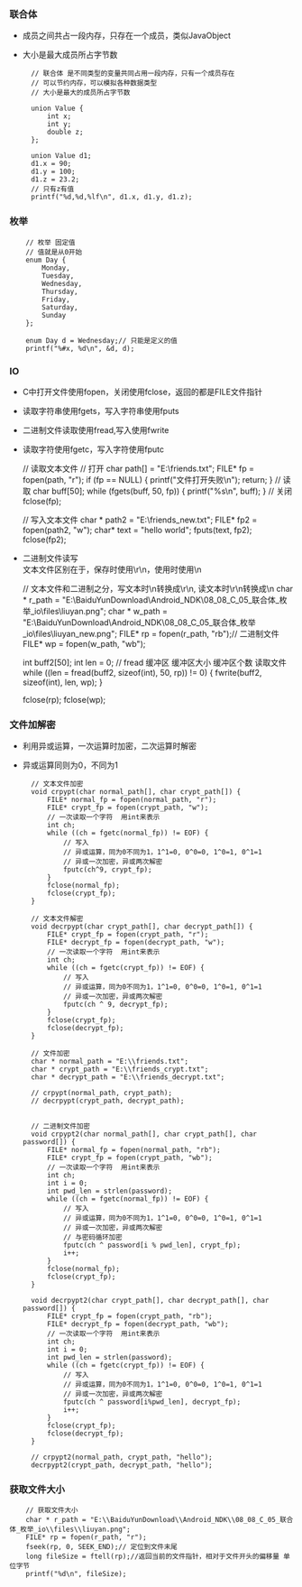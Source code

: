 ### 联合体

- 成员之间共占一段内存，只存在一个成员，类似JavaObject  
- 大小是最大成员所占字节数  

        // 联合体 是不同类型的变量共同占用一段内存，只有一个成员存在
        // 可以节约内存，可以模拟各种数据类型
        // 大小是最大的成员所占字节数

        union Value {
            int x;
            int y;
            double z;
        };

        union Value d1;
        d1.x = 90;
        d1.y = 100;
        d1.z = 23.2;
        // 只有z有值
        printf("%d,%d,%lf\n", d1.x, d1.y, d1.z);

### 枚举 

        // 枚举 固定值
        // 值就是从0开始
        enum Day {
            Monday,
            Tuesday,
            Wednesday,
            Thursday,
            Friday,
            Saturday,
            Sunday
        };        

        enum Day d = Wednesday;// 只能是定义的值
        printf("%#x, %d\n", &d, d);        

### IO

- C中打开文件使用fopen，关闭使用fclose，返回的都是FILE文件指针  
- 读取字符串使用fgets，写入字符串使用fputs  
- 二进制文件读取使用fread,写入使用fwrite  
- 读取字符使用fgetc，写入字符使用fputc  


	// 读取文本文件
	// 打开
	char path[] = "E:\\friends.txt";
	FILE* fp = fopen(path, "r");
	if (fp == NULL) {
		printf("文件打开失败\n");
		return;
	} 
	// 读取
	char buff[50];
	while (fgets(buff, 50, fp)) {
		printf("%s\n", buff);
	}
	// 关闭
	fclose(fp);

    // 写入文本文件
	char * path2 = "E:\\friends_new.txt";
	FILE* fp2 = fopen(path2, "w");
	char* text = "hello world";
	fputs(text, fp2);
	fclose(fp2);

- 二进制文件读写  
  文本文件区别在于，保存时使用\r\n，使用时使用\n

	// 文本文件和二进制之分，写文本时\n转换成\r\n, 读文本时\r\n转换成\n
	char * r_path = "E:\\BaiduYunDownload\\Android_NDK\\08_08_C_05_联合体_枚举_io\\files\\liuyan.png";
	char * w_path = "E:\\BaiduYunDownload\\Android_NDK\\08_08_C_05_联合体_枚举_io\\files\\liuyan_new.png";
	FILE* rp = fopen(r_path, "rb");// 二进制文件
	FILE* wp = fopen(w_path, "wb");

	int buff2[50];
	int len = 0;
	// fread 缓冲区  缓冲区大小  缓冲区个数  读取文件
	while ((len = fread(buff2, sizeof(int), 50, rp)) != 0) {
		fwrite(buff2, sizeof(int), len, wp);
	}

	fclose(rp);
	fclose(wp);    

### 文件加解密  

- 利用异或运算，一次运算时加密，二次运算时解密  
- 异或运算同则为0，不同为1  

        // 文本文件加密
        void crpypt(char normal_path[], char crypt_path[]) {
            FILE* normal_fp = fopen(normal_path, "r");
            FILE* crypt_fp = fopen(crypt_path, "w");
            // 一次读取一个字符  用int来表示
            int ch;
            while ((ch = fgetc(normal_fp)) != EOF) {
                // 写入
                // 异或运算，同为0不同为1，1^1=0, 0^0=0, 1^0=1, 0^1=1
                // 异或一次加密，异或两次解密
                fputc(ch^9, crypt_fp);
            }
            fclose(normal_fp);
            fclose(crypt_fp);
        }

        // 文本文件解密
        void decrpypt(char crypt_path[], char decrypt_path[]) {
            FILE* crypt_fp = fopen(crypt_path, "r");
            FILE* decrypt_fp = fopen(decrypt_path, "w");
            // 一次读取一个字符  用int来表示
            int ch;
            while ((ch = fgetc(crypt_fp)) != EOF) {
                // 写入
                // 异或运算，同为0不同为1，1^1=0, 0^0=0, 1^0=1, 0^1=1
                // 异或一次加密，异或两次解密
                fputc(ch ^ 9, decrypt_fp);
            }
            fclose(crypt_fp);
            fclose(decrypt_fp);
        }   

        // 文件加密
        char * normal_path = "E:\\friends.txt";
        char * crypt_path = "E:\\friends_crypt.txt";
        char * decrypt_path = "E:\\friends_decrypt.txt";

        // crpypt(normal_path, crypt_path);
        // decrpypt(crypt_path, decrypt_path);        


        // 二进制文件加密
        void crpypt2(char normal_path[], char crypt_path[], char password[]) {
            FILE* normal_fp = fopen(normal_path, "rb");
            FILE* crypt_fp = fopen(crypt_path, "wb");
            // 一次读取一个字符  用int来表示
            int ch;
            int i = 0;
            int pwd_len = strlen(password);
            while ((ch = fgetc(normal_fp)) != EOF) {
                // 写入
                // 异或运算，同为0不同为1，1^1=0, 0^0=0, 1^0=1, 0^1=1
                // 异或一次加密，异或两次解密
                // 与密码循环加密
                fputc(ch ^ password[i % pwd_len], crypt_fp);
                i++;
            }
            fclose(normal_fp);
            fclose(crypt_fp);
        }    

        void decrpypt2(char crypt_path[], char decrypt_path[], char password[]) {
            FILE* crypt_fp = fopen(crypt_path, "rb");
            FILE* decrypt_fp = fopen(decrypt_path, "wb");
            // 一次读取一个字符  用int来表示
            int ch;
            int i = 0;
            int pwd_len = strlen(password);
            while ((ch = fgetc(crypt_fp)) != EOF) {
                // 写入
                // 异或运算，同为0不同为1，1^1=0, 0^0=0, 1^0=1, 0^1=1
                // 异或一次加密，异或两次解密
                fputc(ch ^ password[i%pwd_len], decrypt_fp);
                i++;
            }
            fclose(crypt_fp);
            fclose(decrypt_fp);
        }        

        // crpypt2(normal_path, crypt_path, "hello");
        decrpypt2(crypt_path, decrypt_path, "hello");        


### 获取文件大小  

        // 获取文件大小
        char * r_path = "E:\\BaiduYunDownload\\Android_NDK\\08_08_C_05_联合体_枚举_io\\files\\liuyan.png";
        FILE* rp = fopen(r_path, "r");
        fseek(rp, 0, SEEK_END);// 定位到文件末尾
        long fileSize = ftell(rp);//返回当前的文件指针，相对于文件开头的偏移量 单位字节
        printf("%d\n", fileSize);        